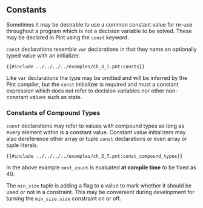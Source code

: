 ## Constants

Sometimes it may be desirable to use a common constant value for re-use throughout a program which
is not a decision variable to be solved. These may be declared in Pint using the `const` keyword.

`const` declarations resemble `var` declarations in that they name an optionally typed value with an
initializer.

```pint
{{#include ../../../../examples/ch_3_7.pnt:consts}}
```

Like `var` declarations the type may be omitted and will be inferred by the Pint compiler, but the
`const` initializer is required and must a constant expression which does not refer to decision
variables nor other non-constant values such as state.

### Constants of Compound Types

`const` declarations may refer to values with compound types as long as every element within is a
constant value. Constant value initializers may also dereference other array or tuple `const`
declarations or even array or tuple literals.

```pint
{{#include ../../../../examples/ch_3_7.pnt:const_compound_types}}
```

In the above example `next_count` is evaluated **at compile time** to be fixed as 40.

The `min_size` tuple is adding a flag to a value to mark whether it should be used or not in a
constraint. This may be convenient during development for turning the `min_size.size` constraint on
or off.
